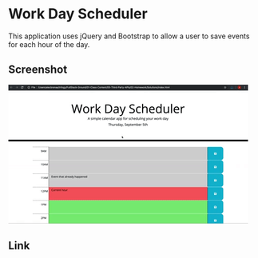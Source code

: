 # Work Day Scheduler

This application uses jQuery and Bootstrap to allow a user to save events for each hour of the day.


## Screenshot

![A user clicks on slots on the color-coded calendar and edits the events.](./Assets/images/05-third-party-apis-homework-demo.gif)


## Link